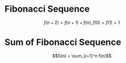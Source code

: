 # Fibonacci Sequence
$$ f(n+2) = f(n+1) + f(n), f(0) = f(1) = 1 $$

# Sum of Fibonacci Sequence
$$S(n) = \sum_{i=1}^n f(n)$$
